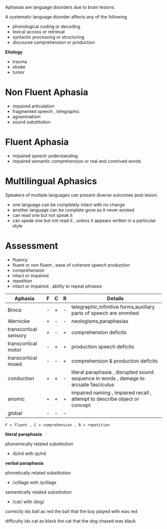 Aphasias are language disorders due to brain lesions.

A systematic language disorder affects any of the following
- phonological coding or decoding
- lexical access or retrieval
- syntactic processing or structuring
- discourse comprehension or production

**Etiology**

- trauma
- stroke
- tumor

# Non Fluent Aphasia

- impaired articulation
- fragmented speech , telegraphic
- agrammatism
- sound substitution

# Fluent Aphasia

- impaired speech understanding
- impaired semantic comprehension or real and contrived words

# Multilingual Aphasics

Speakers of multiple languages can present diverse outcomes post lesion.
- one language can be completely intact with no change
- another language can be complete gone as it never existed
- can read one but not speak it
- can speak one but not read it , unless it appears written in a particular style

# Assessment

- fluency
 - fluent or non fluent , ease of coherent speech production
- comprehension
 - intact or impaired
- repetition
 - intact or impaired , ability to repeat phrases


|Aphasia|F|C|R|Details|
|--|--|--|--|--|
|Broca|-|+|-|telegraphic,infinitive forms,auxiliary parts of speech are ommited|
|Wernicke|+|-|-|neologisms,paraphasias|
|transcortical sensory|+|-|+|comprehension deficits|
|transcortical motor|-|+|+|production speech deficits|
|transcortical mixed|-|-|+|comprehension & production deficits|
|conduction|+|+|-|literal paraphasia , disrupted sound sequence in words , damage to arcuate fasciculus|
|anomic|+|+|+|impaired naming , impaired recall , attempt to describe object or concept|
|global|-|-|-||

`F = fluent , C = comprehension , R = repetition`

**literal paraphasia**

phonemically related substitution
- /b/ird with /p/ird

**verbal paraphasia**

phonetically related substitution
- /v/illage with /p/illage

semantically related substitution
- /cat/ with /dog/

correctly ids ball as red
the ball that the boy played with was red

difficulty ids cat as black
the cat that the dog chased was black
